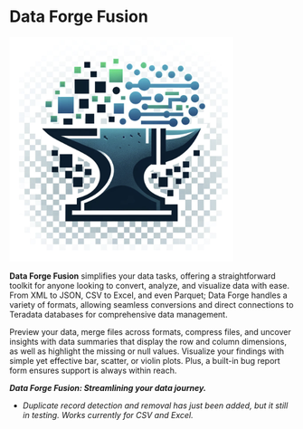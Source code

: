 # Data Forge Fusion
 ![Figure 1](logo.png) 

**Data Forge Fusion** simplifies your data tasks, offering a straightforward toolkit for anyone looking to convert, analyze, and visualize data with ease. From XML to JSON, CSV to Excel, and even Parquet; Data Forge handles a variety of formats, allowing seamless conversions and direct connections to Teradata databases for comprehensive data management.

Preview your data, merge files across formats, compress files, and uncover insights with data summaries that display the row and column dimensions, as well as highlight the missing or null values. Visualize your findings with simple yet effective bar, scatter, or violin plots. Plus, a built-in bug report form ensures support is always within reach.

***Data Forge Fusion: Streamlining your data journey.***

- *Duplicate record detection and removal has just been added, but it still in testing. Works currently for CSV and Excel.*